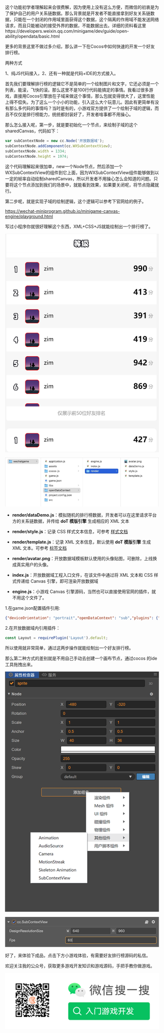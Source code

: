 这个功能初学者理解起来会很费解，因为使用上没有这么方便，而微信的初衷是为了保护自己的用户关系链数据。那么背景就是开发者不能直接拿到好友关系链数据，只能在一个封闭的作用域里面获得这个数据，这个隔离的作用域不能发送网络请求，而且只能被动的接受外界的数据，不能数据出去。详细的资料看这里https://developers.weixin.qq.com/minigame/dev/guide/open-ability/opendata/basic.html

更多的背景这里不做过多介绍，那么讲一下在Cocos中如何快速的开发一个好友排行榜。

两种方式

1、纯JS代码接入，2、还有一种就是代码+IDE的方式接入。

首先我们要理解排行榜的逻辑它不是简单的一个绘制图片和文字，它还必须是一个列表，能滚，飞快的滚。那么这里不是100行代码能搞定的事情。我看过很多游戏，直接用Cocos引擎放在子域来做这个事情，那么包就变得很大了，这里性能上得不偿失。为了这么一个小小的功能，引入这么大个玩意儿。因此有更简单有没有那么多代码的事情吗？当时是有的，小游戏官方提供了一个绘制子域的逻辑，而且不仅仅是排行榜能力，统统都封装好了，开发者啥事都不用操心。

那么怎么接入呢，第一步，就是要初始化一个节点，来绘制子域的这个sharedCanvas，代码如下：

```javascript
var subContextNode = new cc.Node('开放数据域');
subContextNode.addComponent(cc.WXSubContextView);
subContextNode.width = 1334;
subContextNode.height = 1974;
```

这个代码理解起来很加单，new一个Node节点，然后添加一个WXSubContextView的组件到它上面，因为WXSubContextView组件能够做到以一定的帧率自动绘制sharedCanvas，所以开发者不用操心怎么会知道的问题。只要将这个节点添加到我们的场景中，就能看到效果，如果要关闭呢，将节点隐藏就行。

第二步呢，就是实现子域的绘制逻辑，这个逻辑可以参考下官网给的例子。

https://wechat-miniprogram.github.io/minigame-canvas-engine/playground.html

写过小程序你就很好理解这个东西，XML+CSS+JS就能绘制出一个排行榜了。

![](images/image-2.png)

![](images/image-3.png)

* **render/dataDemo.js**：模拟随机的排行榜数据，开发者可以在这里请求平台方的关系链数据，并传给 **doT 模版引擎** 生成相应的 XML 文本

* **render/style.js**：记录 CSS 样式文本信息，可参考 [样式文档](https://wechat-miniprogram.github.io/minigame-canvas-engine/api/style.html#%E5%B8%83%E5%B1%80)

* **render/template.js**：记录 XML 文本信息，默认使用 **doT 模版引擎** 生成 XML 文本。可参考 [标签文档](https://wechat-miniprogram.github.io/minigame-canvas-engine/api/tags.html#%E6%A0%87%E7%AD%BE%E5%88%97%E8%A1%A8)

* **render/avatar.png**：开放数据域模板默认使用的头像贴图，可删除，上线换成真实用户的头像。

* **index.js**：开放数据域工程入口文件，在该文件中通过将 XML 文本和 CSS 样式传递给 Canvas 引擎，即可渲染开放数据域

* **engine.js**：小游戏 Canvas 引擎源码，当然也可以直接使用官网的插件，就不用这个文件了。

1.在game.json配置插件引用:

```json
{"deviceOrientation": "portrait","openDataContext": "sub","plugins": {"Layout": {"version": "0.0.14","provider": "wx7a727ff7d940bb3f","contexts":[{"type":"openDataContext"}]}}}
```

2.在开放数据域内引用插件：

```javascript
const Layout = requirePlugin('Layout').default;
```

所以使用就非常简单，通过这两步操作就能绘制出一个好友排行榜。



那么第二种方式的差别就是不用自己手动去创建一个画布节点，通过cocos 的ide工具拖拽出来。

![](images/image-1.png)



![](images/image.png)

好了，来体验下成品，点击下方小游戏体验，有需要好友排行榜源码的私信。

欢迎关注我的公众号，获取更多游戏开发知识和游戏源码，手把手教你做游戏。         

![入门游戏开发公众号](/实战案例/images/qr.png)